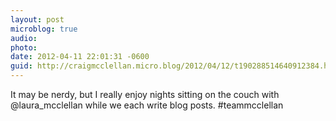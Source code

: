 ```yaml
---
layout: post
microblog: true
audio: 
photo: 
date: 2012-04-11 22:01:31 -0600
guid: http://craigmcclellan.micro.blog/2012/04/12/t190288514640912384.html
---
```

It may be nerdy, but I really enjoy nights sitting on the couch with @laura_mcclellan while we each write blog posts. #teammcclellan
